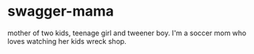 # swagger-mama
 mother of two kids, teenage girl and tweener boy. I'm a soccer mom who loves watching her kids wreck shop.
 
